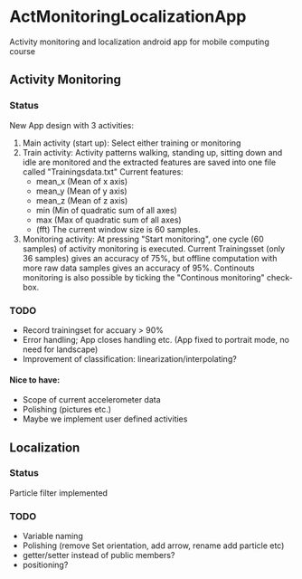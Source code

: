 # ActMonitoringLocalizationApp
Activity monitoring and localization android app for mobile computing course
## Activity Monitoring
### Status
New App design with 3 activities:
1. Main activity (start up): Select either training or monitoring
2. Train activity: Activity patterns walking, standing up, sitting down and idle are monitored
    and the extracted features are saved into one file called "Trainingsdata.txt"
    Current features:
    - mean_x (Mean of x axis)
    - mean_y (Mean of y axis)
    - mean_z (Mean of z axis)
    - min (Min of quadratic sum of all axes)
    - max (Max of quadratic sum of all axes)
    - (fft)
    The current window size is 60 samples.
3. Monitoring activity: At pressing "Start monitoring", one cycle (60 samples) of activity monitoring is executed.
   Current Trainingsset (only 36 samples) gives an accuracy of 75%, but offline computation with more raw data samples gives an accuracy of 95%. Continouts monitoring is also possible by ticking the "Continous monitoring" check-box.

   
### TODO
- Record trainingset for accuary > 90%
- Error handling; App closes handling etc. (App fixed to portrait mode, no need for landscape)
- Improvement of classification: linearization/interpolating?
#### Nice to have:
- Scope of current accelerometer data
- Polishing (pictures etc.)
- Maybe we implement user defined activities

## Localization
### Status
Particle filter implemented
### TODO
- Variable naming
- Polishing (remove Set orientation, add arrow, rename add particle etc)
- getter/setter instead of public members?
- positioning?



